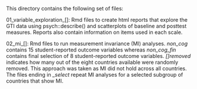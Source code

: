 This directory contains the following set of files:

01_variable_exploration_[]: Rmd files to create html reports that explore the GTI data using psych::describe() and scatterplots of baseline and posttest measures. Reports also contain information on items used in each scale.

02_mi_[]: Rmd files to run measurement invariance (MI) analyses. *non_cog* contains 15 student-reported outcome variables whereas *non_cog_fin* contains final selection of 8 student-reported outcome variables. *[]removed* indicates how many out of the eight countries available were randomly removed. This approach was taken as MI did not hold across all countries. The files ending in *_select* repeat MI analyses for a selected subgroup of countries that show MI.
